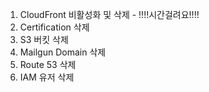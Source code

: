 1. CloudFront 비활성화 및 삭제 - !!!!시간걸려요!!!!
2. Certification 삭제
3. S3 버킷 삭제
4. Mailgun Domain 삭제
5. Route 53 삭제
6. IAM 유저 삭제